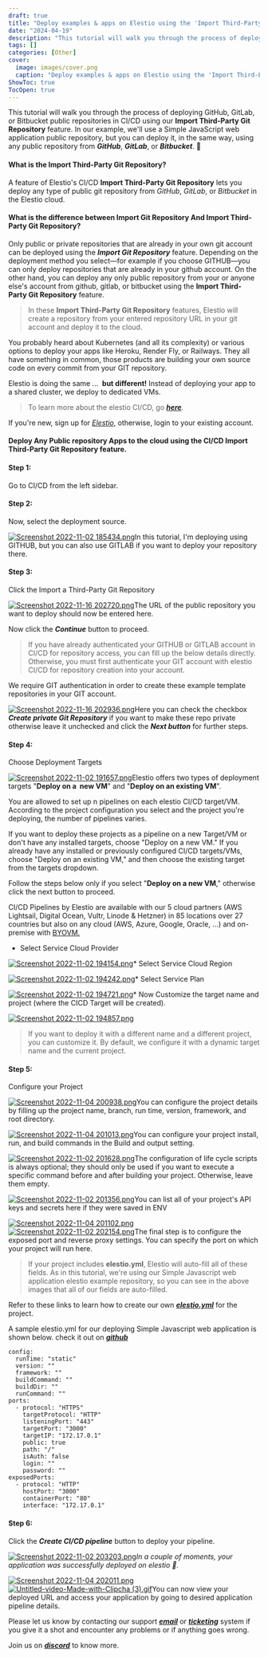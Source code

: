 ```yaml
---
draft: true
title: "Deploy examples & apps on Elestio using the 'Import Third-Party Git Repository' feature"
date: "2024-04-19"
description: "This tutorial will walk you through the process of deploying GitHub, GitLab, or Bitbucket public repositories in CI/CD using our Import Third-Party Git Repository feature. In our example, we'll use a Simple JavaScript web application public repository, but you can deploy it, in the same way, using"
tags: []
categories: [Other]
cover:
  image: images/cover.png
  caption: "Deploy examples & apps on Elestio using the 'Import Third-Party Git Repository' feature"
ShowToc: true
TocOpen: true
---
```



This tutorial will walk you through the process of deploying GitHub, GitLab, or Bitbucket public repositories in CI/CD using our **Import Third\-Party Git Repository** feature. In our example, we'll use a Simple JavaScript web application public repository, but you can deploy it, in the same way, using any public repository from ***GitHub***, ***GitLab***, or ***Bitbucket***. 🚀

#### What is the Import Third\-Party Git Repository?

A feature of Elestio's CI/CD **Import Third\-Party Git Repository** lets you deploy any type of public git repository from *GitHub*, *GitLab*, or *Bitbucket* in the Elestio cloud.

#### What is the difference between Import Git Repository And Import Third\-Party Git Repository?

Only public or private repositories that are already in your own git account can be deployed using the ***Import Git Repository*** feature. Depending on the deployment method you select—for example if you choose GITHUB—you can only deploy repositories that are already in your github account. On the other hand, you can deploy any only public repository from your or anyone else's account from github, gitlab, or bitbucket using the **Import Third\-Party Git Repository** feature.


> In these **Import Third\-Party Git Repository** features, Elestio will create a repository from your entered repository URL in your git account and deploy it to the cloud.

You probably heard about Kubernetes (and all its complexity) or various options to deploy your apps like Heroku, Render Fly, or Railways. They all have something in common, those products are building your own source code on every commit from your GIT repository.

Elestio is doing the same ...  **but different!** Instead of deploying your app to a shared cluster, we deploy to dedicated VMs.


> To learn more about the elestio CI/CD, go *[**here**](https://docs.elest.io/books/cicd-pipelines/page/overview?ref=blog.elest.io).*

If you're new, sign up for *[Elestio](https://dash.elest.io/?ref=blog.elest.io)*, otherwise, login to your existing account.

#### **Deploy Any Public repository Apps to the cloud using the CI/CD Import Third\-Party Git Repository feature.**

#### Step 1:

Go to CI/CD from the left sidebar.

#### Step 2:

Now, select the deployment source.

[![Screenshot 2022-11-02 185434.png](https://docs.elest.io/uploads/images/gallery/2022-11/scaled-1680-/screenshot-2022-11-02-185434.png)](https://docs.elest.io/uploads/images/gallery/2022-11/screenshot-2022-11-02-185434.png?ref=blog.elest.io)In this tutorial, I'm deploying using GITHUB, but you can also use GITLAB if you want to deploy your repository there.

#### Step 3:

Click the Import a Third\-Party Git Repository

[![Screenshot 2022-11-16 202720.png](https://docs.elest.io/uploads/images/gallery/2022-11/scaled-1680-/screenshot-2022-11-16-202720.png)](https://docs.elest.io/uploads/images/gallery/2022-11/screenshot-2022-11-16-202720.png?ref=blog.elest.io)The URL of the public repository you want to deploy should now be entered here.

Now click the ***Continue*** button to proceed.


> If you have already authenticated your GITHUB or GITLAB account in CI/CD for repository access, you can fill up the below details directly. Otherwise, you must first authenticate your GIT account with elestio CI/CD for repository creation into your account.

We require GIT authentication in order to create these example template repositories in your GIT account.

[![Screenshot 2022-11-16 202936.png](https://docs.elest.io/uploads/images/gallery/2022-11/scaled-1680-/screenshot-2022-11-16-202936.png)](https://docs.elest.io/uploads/images/gallery/2022-11/screenshot-2022-11-16-202936.png?ref=blog.elest.io)Here you can check the checkbox ***Create private Git Repository*** if you want to make these repo private otherwise leave it unchecked and click the ***Next button*** for further steps.

#### Step 4:

Choose Deployment Targets

[![Screenshot 2022-11-02 191657.png](https://docs.elest.io/uploads/images/gallery/2022-11/scaled-1680-/screenshot-2022-11-02-191657.png)](https://docs.elest.io/uploads/images/gallery/2022-11/screenshot-2022-11-02-191657.png?ref=blog.elest.io)Elestio offers two types of deployment targets "**Deploy on a  new VM**" and "**Deploy on an existing VM**".

You are allowed to set up n pipelines on each elestio CI/CD target/VM. According to the project configuration you select and the project you're deploying, the number of pipelines varies.

If you want to deploy these projects as a pipeline on a new Target/VM or don't have any installed targets, choose "Deploy on a new VM." If you already have any installed or previously configured CI/CD targets/VMs, choose "Deploy on an existing VM," and then choose the existing target from the targets dropdown.

Follow the steps below only if you select "**Deploy on a new VM**," otherwise click the next button to proceed.

CI/CD Pipelines by Elestio are available with our 5 cloud partners (AWS Lightsail, Digital Ocean, Vultr, Linode \& Hetzner) in 85 locations over 27 countries but also on any cloud (AWS, Azure, Google, Oracle, ...) and on\-premise with [BYOVM.](https://doc.elest.io/books/cloud-providers/page/byovm-bring-your-own-vm?ref=blog.elest.io)

* Select Service Cloud Provider

[![Screenshot 2022-11-02 194154.png](https://docs.elest.io/uploads/images/gallery/2022-11/scaled-1680-/screenshot-2022-11-02-194154.png)](https://docs.elest.io/uploads/images/gallery/2022-11/screenshot-2022-11-02-194154.png?ref=blog.elest.io)* Select Service Cloud Region

[![Screenshot 2022-11-02 194242.png](https://docs.elest.io/uploads/images/gallery/2022-11/scaled-1680-/screenshot-2022-11-02-194242.png)](https://docs.elest.io/uploads/images/gallery/2022-11/screenshot-2022-11-02-194242.png?ref=blog.elest.io)* Select Service Plan

[![Screenshot 2022-11-02 194721.png](https://docs.elest.io/uploads/images/gallery/2022-11/scaled-1680-/screenshot-2022-11-02-194721.png)](https://docs.elest.io/uploads/images/gallery/2022-11/screenshot-2022-11-02-194721.png?ref=blog.elest.io)* Now Customize the target name and project (where the CICD Target will be created).

[![Screenshot 2022-11-02 194857.png](https://docs.elest.io/uploads/images/gallery/2022-11/scaled-1680-/screenshot-2022-11-02-194857.png)](https://docs.elest.io/uploads/images/gallery/2022-11/screenshot-2022-11-02-194857.png?ref=blog.elest.io)
> If you want to deploy it with a different name and a different project, you can customize it. By default, we configure it with a dynamic target name and the current project.

#### Step 5:

Configure your Project

[![Screenshot 2022-11-04 200938.png](https://docs.elest.io/uploads/images/gallery/2022-11/screenshot-2022-11-04-200938.png)](https://docs.elest.io/uploads/images/gallery/2022-11/screenshot-2022-11-02-195655.png?ref=blog.elest.io)You can configure the project details by filling up the project name, branch, run time, version, framework, and root directory.

[![Screenshot 2022-11-04 201013.png](https://docs.elest.io/uploads/images/gallery/2022-11/screenshot-2022-11-04-201013.png)](https://docs.elest.io/uploads/images/gallery/2022-11/screenshot-2022-11-02-200718.png?ref=blog.elest.io)You can configure your project install, run, and build commands in the Build and output setting.

[![Screenshot 2022-11-02 201628.png](https://docs.elest.io/uploads/images/gallery/2022-11/scaled-1680-/screenshot-2022-11-02-201628.png)](https://docs.elest.io/uploads/images/gallery/2022-11/screenshot-2022-11-02-201628.png?ref=blog.elest.io)The configuration of life cycle scripts is always optional; they should only be used if you want to execute a specific command before and after building your project. Otherwise, leave them empty.

[![Screenshot 2022-11-02 201356.png](https://docs.elest.io/uploads/images/gallery/2022-11/scaled-1680-/screenshot-2022-11-02-201356.png)](https://docs.elest.io/uploads/images/gallery/2022-11/screenshot-2022-11-02-201356.png?ref=blog.elest.io)You can list all of your project's API keys and secrets here if they were saved in ENV

[![Screenshot 2022-11-04 201102.png](https://docs.elest.io/uploads/images/gallery/2022-11/screenshot-2022-11-04-201102.png)](https://docs.elest.io/uploads/images/gallery/2022-11/screenshot-2022-11-02-202142.png?ref=blog.elest.io)[![Screenshot 2022-11-02 202154.png](https://docs.elest.io/uploads/images/gallery/2022-11/scaled-1680-/screenshot-2022-11-02-202154.png)](https://docs.elest.io/uploads/images/gallery/2022-11/screenshot-2022-11-02-202154.png?ref=blog.elest.io)The final step is to configure the exposed port and reverse proxy settings. You can specify the port on which your project will run here.


> If your project includes **elestio.yml**, Elestio will auto\-fill all of these fields. As in this tutorial, we're using our Simple Javascript web application elestio example repository, so you can see in the above images that all of our fields are auto\-filled.

Refer to these links to learn how to create our own ***[elestio.yml](https://docs.elest.io/books/cicd-pipelines/page/create-your-own-template-elestioyml?ref=blog.elest.io)*** for the project.

A sample elestio.yml for our deploying Simple Javascript web application is shown below. check it out on ***[github](https://github.com/elestio-examples/static/blob/main/elestio.yml?ref=blog.elest.io)***


```
config:
  runTime: "static"
  version: ""
  framework: ""
  buildCommand: ""
  buildDir: ""
  runCommand: ""
ports:
  - protocol: "HTTPS"
    targetProtocol: "HTTP"
    listeningPort: "443"
    targetPort: "3000"
    targetIP: "172.17.0.1"
    public: true
    path: "/"
    isAuth: false
    login: ""
    password: ""
exposedPorts:
  - protocol: "HTTP"
    hostPort: "3000"
    containerPort: "80"
    interface: "172.17.0.1"
```
#### Step 6:

Click the ***Create CI/CD pipeline*** button to deploy your pipeline.

[![Screenshot 2022-11-02 203203.png](https://docs.elest.io/uploads/images/gallery/2022-11/scaled-1680-/screenshot-2022-11-02-203203.png)](https://docs.elest.io/uploads/images/gallery/2022-11/screenshot-2022-11-02-203203.png?ref=blog.elest.io)*In a couple of moments, your application was successfully deployed on elestio 🚀.*

[![Screenshot 2022-11-04 202011.png](https://docs.elest.io/uploads/images/gallery/2022-11/screenshot-2022-11-04-202011.png)](https://docs.elest.io/uploads/images/gallery/2022-11/screenshot-2022-11-02-205451.png?ref=blog.elest.io)[![Untitled-video-Made-with-Clipcha (3).gif](https://docs.elest.io/uploads/images/gallery/2022-11/untitled-video-made-with-clipcha-3.gif)](https://docs.elest.io/uploads/images/gallery/2022-11/untitled-video-made-with-clipcha-2.gif?ref=blog.elest.io)You can now view your deployed URL and access your application by going to desired application pipeline details.

Please let us know by contacting our support [***email***](mailto:support@elest.io) or ***[ticketing](https://dash.elest.io/support/creation?ref=blog.elest.io)*** system if you give it a shot and encounter any problems or if anything goes wrong.

Join us on [***discord***](https://discord.gg/4T4JGaMYrD?ref=blog.elest.io) to know more.



